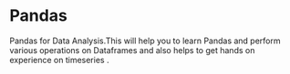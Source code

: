 # Pandas
Pandas for Data Analysis.This will help you to learn Pandas and perform various operations on Dataframes and also helps to get hands on experience on timeseries .
